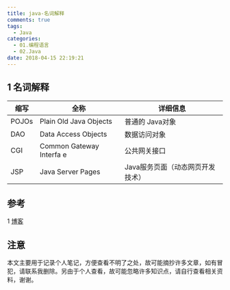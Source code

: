 ```yaml
---
title: java-名词解释
comments: true
tags:
  - Java
categories:
  - 01.编程语言
  - 02.Java
date: 2018-04-15 22:19:21
---
```

## 1 名词解释

缩写|全称|详细信息
----|----|----
POJOs|Plain Old Java Objects|普通的 Java对象
DAO|Data Access Objects|数据访问对象
CGI|Common Gateway Interfa e|公共网关接口
JSP|Java Server Pages|Java服务页面（动态网页开发技术）
<!--more-->

## 参考

1 [博客](http://www.venux.cn)

## 注意

本文主要用于记录个人笔记，方便查看不明了之处，故可能摘抄许多文章，如有冒犯，请联系我删除。另由于个人查看，故可能忽略许多知识点，请自行查看相关资料，谢谢。